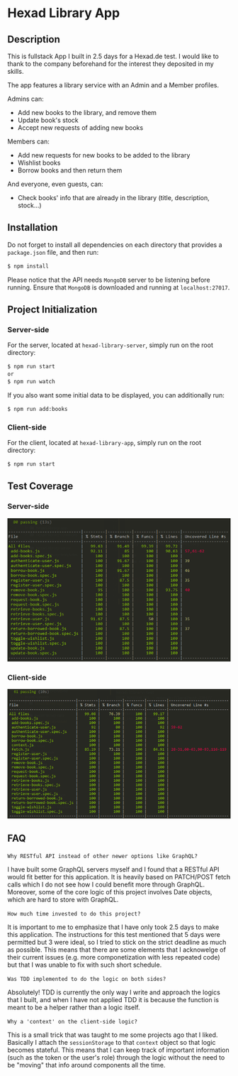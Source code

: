 # Hexad Library App

## Description

This is fullstack App I built in 2.5 days for a Hexad.de test. I would like to thank to the company beforehand for the interest they deposited in my skills.

The app features a library service with an Admin and a Member profiles. 

Admins can:

- Add new books to the library, and remove them
- Update book's stock
- Accept new requests of adding new books

Members can:

- Add new requests for new books to be added to the library
- Wishlist books
- Borrow books and then return them

And everyone, even guests, can:

- Check books' info that are already in the library (title, description, stock...)

## Installation

Do not forget to install all dependencies on each directory that provides a `package.json` file, and then run:

```sh
$ npm install
```

Please notice that the API needs `MongoDB` server to be listening before running. Ensure that `MongoDB` is downloaded and running at `localhost:27017`.

## Project Initialization

### Server-side
For the server, located at `hexad-library-server`, simply run on the root directory:

```sh
$ npm run start
or
$ npm run watch
```

If you also want some initial data to be displayed, you can additionally run:

```sh
$ npm run add:books
```

### Client-side
For the client, located at `hexad-library-app`, simply run on the root directory:

```sh
$ npm run start
```

## Test Coverage

### Server-side
![Coverage server-side](/images/coverage-server.png)

### Client-side
![Coverage client-side](/images/coverage-client.png)

## FAQ

`Why RESTful API instead of other newer options like GraphQL?`

I have built some GraphQL servers myself and I found that a RESTful API would fit better for this application. It is heavily based on PATCH/POST fetch calls which I do not see how I could benefit more through GraphQL. Moreover, some of the core logic of this project involves Date objects, which are hard to store with GraphQL.

`How much time invested to do this project?`

It is important to me to emphasize that I have only took 2.5 days to make this application. The instructions for this test mentioned that 5 days were permitted but 3 were ideal, so I tried to stick on the strict deadline as much as possible. This means that there are some elements that I acknowelge of their current issues (e.g. more componetization with less repeated code) but that I was unable to fix with such short schedule.

`Was TDD implemented to do the logic on both sides?`

Absolutely! TDD is currently the only way I write and approach the logics that I built, and when I have not applied TDD it is because the function is meant to be a helper rather than a logic itself. 

`Why a 'context' on the client-side logic?`

This is a small trick that was taught to me some projects ago that I liked. Basically I attach the `sessionStorage` to that `context` object so that logic becomes stateful. This means that I can keep track of important information (such as the token or the user's role) through the logic without the need to be "moving" that info around components all the time.